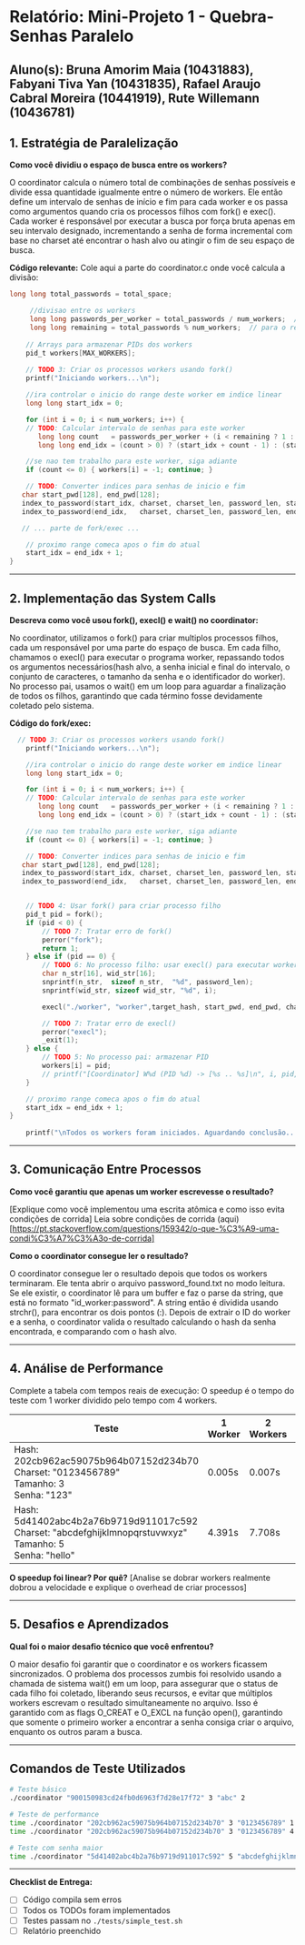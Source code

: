 # Relatório: Mini-Projeto 1 - Quebra-Senhas Paralelo

**Aluno(s):** Bruna Amorim Maia (10431883), Fabyani Tiva Yan (10431835), Rafael Araujo Cabral Moreira (10441919), Rute Willemann (10436781) 
---

## 1. Estratégia de Paralelização


**Como você dividiu o espaço de busca entre os workers?**

O coordinator calcula o número total de combinações de senhas possíveis e divide essa quantidade igualmente entre o número de workers. Ele então define um intervalo de senhas de início e fim para cada worker e os passa como argumentos quando cria os processos filhos com fork() e exec(). Cada worker é responsável por executar a busca por força bruta apenas em seu intervalo designado, incrementando a senha de forma incremental com base no charset até encontrar o hash alvo ou atingir o fim de seu espaço de busca.

**Código relevante:** Cole aqui a parte do coordinator.c onde você calcula a divisão:
```c
long long total_passwords = total_space;

     //divisao entre os workers
     long long passwords_per_worker = total_passwords / num_workers;  // para o quociente
     long long remaining = total_passwords % num_workers;  // para o resto
   
    // Arrays para armazenar PIDs dos workers
    pid_t workers[MAX_WORKERS];
    
    // TODO 3: Criar os processos workers usando fork()
    printf("Iniciando workers...\n");

    //ira controlar o inicio do range deste worker em indice linear
    long long start_idx = 0;

    for (int i = 0; i < num_workers; i++) {
    // TODO: Calcular intervalo de senhas para este worker
       long long count   = passwords_per_worker + (i < remaining ? 1 : 0);
       long long end_idx = (count > 0) ? (start_idx + count - 1) : (start_idx - 1);

    //se nao tem trabalho para este worker, siga adiante
    if (count <= 0) { workers[i] = -1; continue; }

    // TODO: Converter indices para senhas de inicio e fim
   char start_pwd[128], end_pwd[128];
   index_to_password(start_idx, charset, charset_len, password_len, start_pwd);
   index_to_password(end_idx,   charset, charset_len, password_len, end_pwd);

   // ... parte de fork/exec ...

    // proximo range comeca apos o fim do atual
    start_idx = end_idx + 1;
}
```

---

## 2. Implementação das System Calls

**Descreva como você usou fork(), execl() e wait() no coordinator:**

No coordinator, utilizamos o fork() para criar multiplos processos filhos, cada um responsável por uma parte do espaço de busca. Em cada filho, chamamos o execl() para executar o programa worker, repassando todos os argumentos necessários(hash alvo, a senha inicial e final do intervalo, o conjunto de caracteres, o tamanho da senha e o identificador do worker). No processo pai, usamos o wait() em um loop para aguardar a finalização de todos os filhos, garantindo que cada término fosse devidamente coletado pelo sistema.

**Código do fork/exec:**
```c
  // TODO 3: Criar os processos workers usando fork()
    printf("Iniciando workers...\n");

    //ira controlar o inicio do range deste worker em indice linear
    long long start_idx = 0;

    for (int i = 0; i < num_workers; i++) {
    // TODO: Calcular intervalo de senhas para este worker
       long long count   = passwords_per_worker + (i < remaining ? 1 : 0);
       long long end_idx = (count > 0) ? (start_idx + count - 1) : (start_idx - 1);

    //se nao tem trabalho para este worker, siga adiante
    if (count <= 0) { workers[i] = -1; continue; }

    // TODO: Converter indices para senhas de inicio e fim
   char start_pwd[128], end_pwd[128];
   index_to_password(start_idx, charset, charset_len, password_len, start_pwd);
   index_to_password(end_idx,   charset, charset_len, password_len, end_pwd);


    // TODO 4: Usar fork() para criar processo filho
    pid_t pid = fork();
    if (pid < 0) {
        // TODO 7: Tratar erro de fork()
        perror("fork");
        return 1;
    } else if (pid == 0) {
        // TODO 6: No processo filho: usar execl() para executar worker
        char n_str[16], wid_str[16];
        snprintf(n_str,  sizeof n_str,  "%d", password_len);
        snprintf(wid_str, sizeof wid_str, "%d", i);

        execl("./worker", "worker",target_hash, start_pwd, end_pwd, charset, n_str, wid_str, (char*)NULL);

        // TODO 7: Tratar erro de execl()
        perror("execl");
        _exit(1);
    } else {
        // TODO 5: No processo pai: armazenar PID
        workers[i] = pid;
        // printf("[Coordinator] W%d (PID %d) -> [%s .. %s]\n", i, pid, start_pwd, end_pwd); (para testar quem e o worker e qual parte do espaco de busca ele vai cobrir)
    }

    // proximo range comeca apos o fim do atual
    start_idx = end_idx + 1;
}
 
    printf("\nTodos os workers foram iniciados. Aguardando conclusão...\n");
```

---

## 3. Comunicação Entre Processos

**Como você garantiu que apenas um worker escrevesse o resultado?**

[Explique como você implementou uma escrita atômica e como isso evita condições de corrida]
Leia sobre condições de corrida (aqui)[https://pt.stackoverflow.com/questions/159342/o-que-%C3%A9-uma-condi%C3%A7%C3%A3o-de-corrida]

**Como o coordinator consegue ler o resultado?**

O coordinator consegue ler o resultado depois que todos os workers terminaram. Ele tenta abrir o arquivo password_found.txt no modo leitura. Se ele existir, o coordinator lê para um buffer e faz o parse da string, que está no formato "id_worker:password". A string então é dividida usando strchr(), para encontrar os dois pontos (:). Depois de extrair o ID do worker e a senha, o coordinator valida o resultado calculando o hash da senha encontrada, e comparando com o hash alvo.

---

## 4. Análise de Performance
Complete a tabela com tempos reais de execução:
O speedup é o tempo do teste com 1 worker dividido pelo tempo com 4 workers.

| Teste | 1 Worker | 2 Workers | 4 Workers | Speedup (4w) |
|-------|----------|-----------|-----------|--------------|
| Hash: 202cb962ac59075b964b07152d234b70<br>Charset: "0123456789"<br>Tamanho: 3<br>Senha: "123" | 0.005s | 0.007s | 0.009s | 0.55 |
| Hash: 5d41402abc4b2a76b9719d911017c592<br>Charset: "abcdefghijklmnopqrstuvwxyz"<br>Tamanho: 5<br>Senha: "hello" | 4.391s | 7.708s | 1.699s | 2.58 |

**O speedup foi linear? Por quê?**
[Analise se dobrar workers realmente dobrou a velocidade e explique o overhead de criar processos]

---

## 5. Desafios e Aprendizados
**Qual foi o maior desafio técnico que você enfrentou?**

O maior desafio foi garantir que o coordinator e os workers ficassem sincronizados. O problema dos processos zumbis foi resolvido usando a chamada de sistema wait() em um loop, para assegurar que o status de cada filho foi coletado, liberando seus recursos, e evitar que múltiplos workers escrevam o resultado simultaneamente no arquivo. Isso é garantido com as flags O_CREAT e O_EXCL na função open(), garantindo que somente o primeiro worker a encontrar a senha consiga criar o arquivo, enquanto os outros param a busca.

---

## Comandos de Teste Utilizados

```bash
# Teste básico
./coordinator "900150983cd24fb0d6963f7d28e17f72" 3 "abc" 2

# Teste de performance
time ./coordinator "202cb962ac59075b964b07152d234b70" 3 "0123456789" 1
time ./coordinator "202cb962ac59075b964b07152d234b70" 3 "0123456789" 4

# Teste com senha maior
time ./coordinator "5d41402abc4b2a76b9719d911017c592" 5 "abcdefghijklmnopqrstuvwxyz" 4
```
---

**Checklist de Entrega:**
- [ ] Código compila sem erros
- [ ] Todos os TODOs foram implementados
- [ ] Testes passam no `./tests/simple_test.sh`
- [ ] Relatório preenchido
